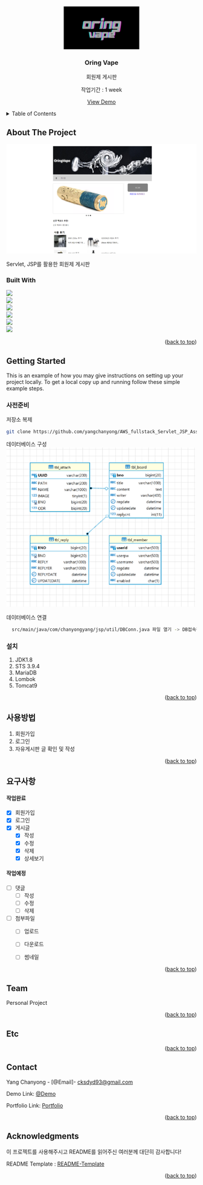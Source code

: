 <!-- Improved compatibility of back to top link: See: https://github.com/othneildrew/Best-README-Template/pull/73 -->
<a name="readme-top"></a>
<!--
*** Thanks for checking out the Best-README-Template. If you have a suggestion
*** that would make this better, please fork the repo and create a pull request
*** or simply open an issue with the tag "enhancement".
*** Don't forget to give the project a star!
*** Thanks again! Now go create something AMAZING! :D
-->



<!-- PROJECT SHIELDS -->
<!--
*** I'm using markdown "reference style" links for readability.
*** Reference links are enclosed in brackets [ ] instead of parentheses ( ).
*** See the bottom of this document for the declaration of the reference variables
*** for contributors-url, forks-url, etc. This is an optional, concise syntax you may use.
*** https://www.markdownguide.org/basic-syntax/#reference-style-links
-->

<!-- PROJECT LOGO -->
<br />
<div align="center">
  <a href="https://pf2.chanyongyang.com/">
    <img src="image/oring.png" alt="Logo" width="200">
  </a>

  <h3 align="center">Oring Vape</h3>

  <p align="center">
    회원제 게시판
    <br>
    <p>작업기간 : 1 week</p>
    <a href="https://pf2.chanyongyang.com/">View Demo</a>
  </p>
</div>



<!-- TABLE OF CONTENTS -->
<details>
  <summary>Table of Contents</summary>
  <ol>
    <li>
      <a href="#about-the-project">About The Project</a>
      <ul>
        <li><a href="#built-with">Built With</a></li>
      </ul>
    </li>
    <li>
      <a href="#getting-started">Getting Started</a>
      <ul>
        <li><a href="#사전준비">사전준비</a></li>
        <li><a href="#설치">설치</a></li>
      </ul>
    </li>
    <li><a href="#사용방법">사용방법</a></li>
    <li><a href="#요구사항">요구사항</a></li>
    <li><a href="#Team">Team</a></li>
    <li><a href="#Etc">Etc..</a></li>
    <li><a href="#Contact">Contact</a></li>
    <li><a href="#Acknowledgments">Acknowledgments</a></li>
  </ol>
</details>



<!-- ABOUT THE PROJECT -->
## About The Project

<img src="image/1.png" >

Servlet, JSP를 활용한 회원제 게시판

### Built With

 <img src="https://img.shields.io/badge/Java-white?style=flat&logo=java&logoColor=white"/><br>
 <img src="https://img.shields.io/badge/jsp-white?style=flat&logo=jsp&logoColor=white"/><br>
 <img src="https://img.shields.io/badge/javascript-F7DF1E?style=flat&logo=javascript&logoColor=black"/><br>
 <img src="https://img.shields.io/badge/jquery-0868AB?style=flat&logo=jquery&logoColor=white"/><br>
 <img src="https://img.shields.io/badge/Spring-68BD44?style=flat&logo=spring&logoColor=white"/><br>
 <img src="https://img.shields.io/badge/mariaDB-lightgray?style=flat&logo=mariadb&logoColor=white"/><br>





<p align="right">(<a href="#readme-top">back to top</a>)</p>



<!-- GETTING STARTED -->
## Getting Started

This is an example of how you may give instructions on setting up your project locally.
To get a local copy up and running follow these simple example steps.

### 사전준비

 저장소 복제
   ```sh
   git clone https://github.com/yangchanyong/AWS_fullstack_Servlet_JSP_Assignment.git
   ```

  데이터베이스 구성 <br>
    <img src="image/ERD.png" width="500" >


    
    
  데이터베이스 연결 <br>
  ```sh
    src/main/java/com/chanyongyang/jsp/util/DBConn.java 파일 열기 -> DB접속정보 입력
  ```

### 설치

1. JDK1.8
2. STS 3.9.4
3. MariaDB
4. Lombok
5. Tomcat9



<p align="right">(<a href="#readme-top">back to top</a>)</p>



<!-- USAGE EXAMPLES -->
## 사용방법
  1. 회원가입
  2. 로그인
  3. 자유게시판 글 확인 및 작성


<p align="right">(<a href="#readme-top">back to top</a>)</p>



<!-- ROADMAP -->
## 요구사항

#### 작업완료
- [x] 회원가입 
- [x] 로그인
- [x] 게시글
    - [x] 작성
    - [x] 수정
    - [x] 삭제
    - [x] 상세보기

 #### 작업예정
- [ ] 댓글
    - [ ] 작성
    - [ ] 수정
    - [ ] 삭제
- [ ] 첨부파일
    - [ ] 업로드
    - [ ] 다운로드
    - [ ] 썸네일
    



<p align="right">(<a href="#readme-top">back to top</a>)</p>



<!-- CONTRIBUTING -->
## Team
 Personal Project

<p align="right">(<a href="#readme-top">back to top</a>)</p>



<!-- LICENSE -->
## Etc
  

<p align="right">(<a href="#readme-top">back to top</a>)</p>



<!-- CONTACT -->
## Contact

Yang Chanyong - [@Email]- cksdyd93@gmail.com

Demo Link: [@Demo](https://pf2.chanyongyang.com)

Portfolio Link: [Portfolio](https://www.chanyongyang.com)

<p align="right">(<a href="#readme-top">back to top</a>)</p>



<!-- ACKNOWLEDGMENTS -->
## Acknowledgments

이 프로젝트를 사용해주시고 README를 읽어주신 여러분께 대단히 감사합니다!


README Template : [README-Template](https://github.com/othneildrew/Best-README-Template)

<p align="right">(<a href="#readme-top">back to top</a>)</p>

